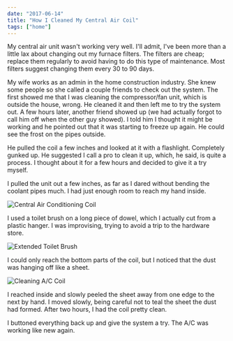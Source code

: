```yaml
---
date: "2017-06-14"
title: "How I Cleaned My Central Air Coil"
tags: ["home"]
---
```


My central air unit wasn't working very well. I'll admit, I've been more than a little lax about changing out my furnace filters. The filters are cheap; replace them regularly to avoid having to do this type of maintenance. Most filters suggest changing them every 30 to 90 days.

My wife works as an admin in the home construction industry. She knew some people so she called a couple friends to check out the system. The first showed me that I was cleaning the compressor/fan unit, which is outside the house, wrong. He cleaned it and then left me to try the system out. A few hours later, another friend showed up (we had actually forgot to call him off when the other guy showed). I told him I thought it might be working and he pointed out that it was starting to freeze up again. He could see the frost on the pipes outside.

He pulled the coil a few inches and looked at it with a flashlight. Completely gunked up. He suggested I call a pro to clean it up, which, he said, is quite a process. I thought about it for a few hours and decided to give it a try myself.

I pulled the unit out a few inches, as far as I dared without bending the coolant pipes much. I had just enough room to reach my hand inside.

![Central Air Conditioning Coil](/blog/image/ac-coil.jpg)

I used a toilet brush on a long piece of dowel, which I actually cut from a plastic hanger. I was improvising, trying to avoid a trip to the hardware store.

![Extended Toilet Brush](/blog/image/extended-toilet-brush.jpg)

I could only reach the bottom parts of the coil, but I noticed that the dust was hanging off like a sheet.

![Cleaning A/C Coil](/blog/image/cleaning-ac-coil.jpg)

I reached inside and slowly peeled the sheet away from one edge to the next by hand. I moved slowly, being careful not to teal the sheet the dust had formed. After two hours, I had the coil pretty clean.

I buttoned everything back up and give the system a try. The A/C was working like new again.
